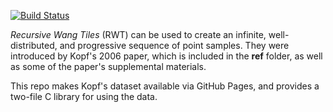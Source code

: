 [![Build Status](https://travis-ci.org/prideout/rwt.png?branch=gh-pages)](https://travis-ci.org/prideout/rwt)

_Recursive Wang Tiles_ (RWT) can be used to create an infinite, well-distributed, and progressive sequence of point samples.  They were introduced by Kopf's 2006 paper, which is included in the **ref** folder, as well as some of the paper's supplemental materials.

This repo makes Kopf's dataset available via GitHub Pages, and provides a two-file C library for using the data.
